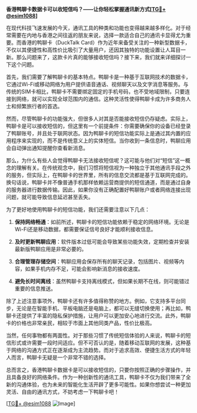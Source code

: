 **香港鸭聊卡数据卡可以收短信吗？——让你轻松掌握通讯新方式[[TG💪+ @esim1088](https://t.me/s/esim1088)]**

在现代科技飞速发展的今天，通讯工具的种类和功能也变得越来越多样化。对于经常需要在内地与香港之间往返的朋友来说，选择一款适合自己的通讯卡显得尤为重要。而香港的鸭聊卡（DuckTalk Card）作为近年来备受关注的一种新型数据卡，不仅以其便捷性和高性价比吸引了大量用户，还因其独特的功能设置让人耳目一新。那么问题来了，这款卡片真的能够接收短信吗？接下来，我们就来详细探讨一下这个问题。

首先，我们需要了解鸭聊卡的基本特点。鸭聊卡是一种基于互联网技术的数据卡，它通过Wi-Fi或移动网络为用户提供语音通话、视频聊天以及文字消息等服务。与传统的SIM卡相比，鸭聊卡不需要绑定固定的手机号码，也不受地域限制，只要连接到网络，就可以实现全球范围内的通信。这种灵活性使得鸭聊卡成为许多商务人士和频繁旅行者的首选。

然而，尽管鸭聊卡的功能强大，但很多人对其是否能接收短信仍存疑虑。实际上，鸭聊卡是可以接收短信的，但这里有一个前提条件：你需要确保你的设备已经登录了鸭聊账号，并且处于联网状态。因为鸭聊卡的短信功能实际上是通过其内置的应用程序来实现的，而不是传统意义上的实体短信。当你收到一条信息时，鸭聊应用会自动弹出通知提醒你查看新消息。

那么，为什么有些人会觉得鸭聊卡无法接收短信呢？这可能与他们对“短信”这一概念的理解有关。在传统观念中，我们习惯将短信视为一种独立于其他通讯手段之外的服务，但实际上，在鸭聊卡的世界里，所有的信息交流都是基于互联网完成的。换句话说，鸭聊卡并不像普通手机那样依赖运营商提供的短信通道，而是通过自身的服务器进行数据传输。因此，如果你没有正确配置好鸭聊账户或者网络连接出现问题，就可能导致信息延迟甚至丢失。

为了更好地使用鸭聊卡的短信功能，我们还需要注意以下几点：

1. **保持网络畅通**：如前所述，鸭聊卡的短信功能依赖于稳定的网络环境。无论是Wi-Fi还是移动数据，都需要保证信号良好才能顺利接收信息。
   
2. **及时更新鸭聊应用**：软件版本过低可能会导致某些功能失效，定期检查并安装最新版鸭聊应用是非常必要的。
   
3. **合理管理存储空间**：鸭聊应用会保存所有的聊天记录，包括图片、视频等内容，如果手机内存不足，可能会影响新消息的接收速度。
   
4. **避免长时间离线**：虽然鸭聊卡支持离线模式，但如果长期不在线，则可能错过重要的信息推送。

除了上述注意事项外，鸭聊卡还有许多值得称赞的地方。例如，它支持多平台同步，无论是在智能手机、平板电脑还是电脑上，都可以无缝切换使用；再比如，鸭聊卡还提供了丰富的隐私保护措施，让用户可以更加安心地进行交流。此外，鸭聊卡的价格也非常亲民，相较于市面上其他同类产品，性价比极高。

当然，任何事物都有两面性。对于那些习惯了传统短信体验的人来说，鸭聊卡的短信形式或许需要一段时间适应。但不可否认的是，随着移动互联网的发展，这种基于网络的沟通方式正在逐渐成为主流趋势。而对于追求高效、便捷生活方式的年轻人而言，鸭聊卡无疑是一个非常不错的选择。

总而言之，香港鸭聊卡数据卡是可以接收短信的，只要你按照正确的步骤操作，并且具备良好的网络条件。作为一种创新性的通讯工具，鸭聊卡不仅为我们带来了全新的沟通体验，也为未来的智能化生活开辟了更多可能性。如果你想尝试一种更加灵活、自由的通讯方式，不妨考虑一下鸭聊卡吧！

[[TG💪+ @esim1088](https://t.me/s/esim1088) ![Image](https://i.postimg.cc/4NQfJmqS/Snipaste-2025-05-13-00-14-12.png)]